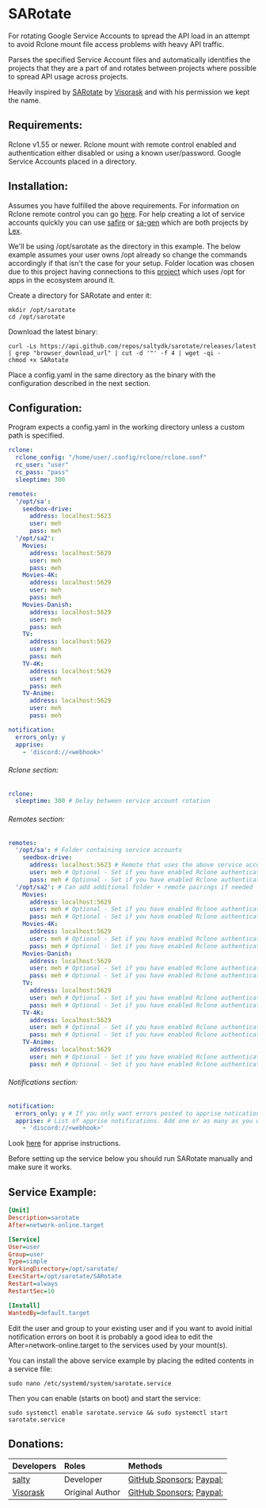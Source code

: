# SARotate
For rotating Google Service Accounts to spread the API load in an attempt to avoid Rclone mount file access problems with heavy API traffic.

Parses the specified Service Account files and automatically identifies the projects that they are a part of and rotates between projects where possible to spread API usage across projects.

Heavily inspired by [SARotate](https://github.com/Visorask/SARotate) by [Visorask](https://github.com/Visorask) and with his permission we kept the name.

## Requirements:
Rclone v1.55 or newer.
Rclone mount with remote control enabled and authentication either disabled or using a known user/password.
Google Service Accounts placed in a directory.

## Installation:
Assumes you have fulfilled the above requirements. For information on Rclone remote control you can go [here](https://rclone.org/rc/). For help creating a lot of service accounts quickly you can use [safire](https://github.com/88lex/safire) or [sa-gen](https://github.com/88lex/sa-gen) which are both projects by [Lex](https://github.com/88lex).

We'll be using /opt/sarotate as the directory in this example. The below example assumes your user owns /opt already so change the commands accordingly if that isn't the case for your setup. Folder location was chosen due to this project having connections to this [project](https://github.com/saltyorg/Saltbox) which uses /opt for apps in the ecosystem around it.

Create a directory for SARotate and enter it:
```shell
mkdir /opt/sarotate
cd /opt/sarotate
```
Download the latest binary:
```shell
curl -Ls https://api.github.com/repos/saltydk/sarotate/releases/latest | grep "browser_download_url" | cut -d '"' -f 4 | wget -qi -
chmod +x SARotate
```
Place a config.yaml in the same directory as the binary with the configuration described in the next section.


## Configuration:
Program expects a config.yaml in the working directory unless a custom path is specified.
```yaml
rclone:
  rclone_config: "/home/user/.config/rclone/rclone.conf"
  rc_user: "user"
  rc_pass: "pass"
  sleeptime: 300

remotes:
  '/opt/sa':
    seedbox-drive:
      address: localhost:5623
      user: meh
      pass: meh
  '/opt/sa2':
    Movies:
      address: localhost:5629
      user: meh
      pass: meh
    Movies-4K:
      address: localhost:5629
      user: meh
      pass: meh
    Movies-Danish:
      address: localhost:5629
      user: meh
      pass: meh
    TV:
      address: localhost:5629
      user: meh
      pass: meh
    TV-4K:
      address: localhost:5629
      user: meh
      pass: meh
    TV-Anime:
      address: localhost:5629
      user: meh
      pass: meh

notification:
  errors_only: y
  apprise:
    - 'discord://<webhook>'
```

###### Rclone section:
```yaml
rclone:
  sleeptime: 300 # Delay between service account rotation
```

###### Remotes section:
```yaml
remotes:
  '/opt/sa': # Folder containing service accounts
    seedbox-drive:
      address: localhost:5623 # Remote that uses the above service accounts and its Rclone address
      user: meh # Optional - Set if you have enabled Rclone authentication
      pass: meh # Optional - Set if you have enabled Rclone authentication
  '/opt/sa2': # Can add additional folder + remote pairings if needed
    Movies:
      address: localhost:5629
      user: meh # Optional - Set if you have enabled Rclone authentication
      pass: meh # Optional - Set if you have enabled Rclone authentication
    Movies-4K:
      address: localhost:5629
      user: meh # Optional - Set if you have enabled Rclone authentication
      pass: meh # Optional - Set if you have enabled Rclone authentication
    Movies-Danish:
      address: localhost:5629
      user: meh # Optional - Set if you have enabled Rclone authentication
      pass: meh # Optional - Set if you have enabled Rclone authentication
    TV:
      address: localhost:5629
      user: meh # Optional - Set if you have enabled Rclone authentication
      pass: meh # Optional - Set if you have enabled Rclone authentication
    TV-4K:
      address: localhost:5629
      user: meh # Optional - Set if you have enabled Rclone authentication
      pass: meh # Optional - Set if you have enabled Rclone authentication
    TV-Anime:
      address: localhost:5629
      user: meh # Optional - Set if you have enabled Rclone authentication
      pass: meh # Optional - Set if you have enabled Rclone authentication
```

###### Notifications section:
```yaml
notification:
  errors_only: y # If you only want errors posted to apprise notications
  apprise: # List of apprise notifications. Add one or as many as you want
    - 'discord://<webhook>'
```
Look [here](https://github.com/caronc/apprise) for apprise instructions.

Before setting up the service below you should run SARotate manually and make sure it works.

## Service Example:
```ini
[Unit]
Description=sarotate     
After=network-online.target

[Service]
User=user
Group=user
Type=simple
WorkingDirectory=/opt/sarotate/
ExecStart=/opt/sarotate/SARotate
Restart=always
RestartSec=10

[Install]
WantedBy=default.target
```
Edit the user and group to your existing user and if you want to avoid initial notification errors on boot it is probably a good idea to edit the After=network-online.target to the services used by your mount(s).

You can install the above service example by placing the edited contents in a service file:
```shell
sudo nano /etc/systemd/system/sarotate.service
```
Then you can enable (starts on boot) and start the service:
```shell
sudo systemctl enable sarotate.service && sudo systemctl start sarotate.service
```

## Donations:
| Developers                                  | Roles              | Methods                                                                                                                                                                                                                                                                      |
|:------------------------------------------- |:------------------ |:------------------------------------------------------------------------------------------------------------------------------------------------------------------------------------------------------------------------------------------------------------------------------------ |
[salty](https://github.com/saltydk)         | Developer | [GitHub Sponsors](https://github.com/sponsors/saltydk); [Paypal](https://www.paypal.me/saltydk);
[Visorask](https://github.com/Visorask)         | Original Author | [GitHub Sponsors](https://github.com/sponsors/Visorask); [Paypal](https://paypal.me/RRussell603);
